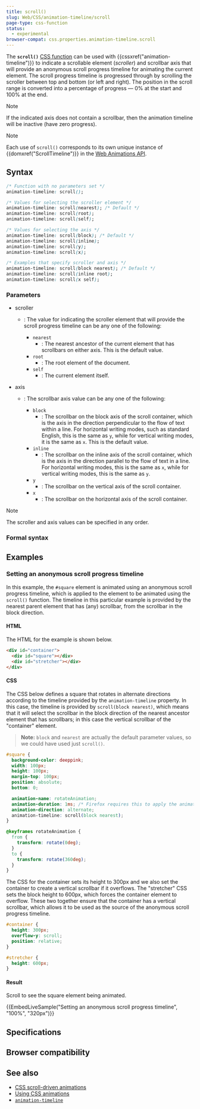 ```yaml
---
title: scroll()
slug: Web/CSS/animation-timeline/scroll
page-type: css-function
status:
  - experimental
browser-compat: css.properties.animation-timeline.scroll
---
```




The **`scroll()`** [CSS function](/Web/CSS/CSS_Functions) can be used with {{cssxref("animation-timeline")}} to indicate a scrollable element (_scroller_) and scrollbar axis that will provide an anonymous scroll progress timeline for animating the current element. The scroll progress timeline is progressed through by scrolling the scroller between top and bottom (or left and right). The position in the scroll range is converted into a percentage of progress — 0% at the start and 100% at the end.

> [!NOTE]
> If the indicated axis does not contain a scrollbar, then the animation timeline will be inactive (have zero progress).

> [!NOTE]
> Each use of `scroll()` corresponds to its own unique instance of {{domxref("ScrollTimeline")}} in the [Web Animations API](/Web/API/Web_Animations_API).

## Syntax

```css
/* Function with no parameters set */
animation-timeline: scroll();

/* Values for selecting the scroller element */
animation-timeline: scroll(nearest); /* Default */
animation-timeline: scroll(root);
animation-timeline: scroll(self);

/* Values for selecting the axis */
animation-timeline: scroll(block); /* Default */
animation-timeline: scroll(inline);
animation-timeline: scroll(y);
animation-timeline: scroll(x);

/* Examples that specify scroller and axis */
animation-timeline: scroll(block nearest); /* Default */
animation-timeline: scroll(inline root);
animation-timeline: scroll(x self);
```

### Parameters

- scroller

  - : The value for indicating the scroller element that will provide the scroll progress timeline can be any one of the following:

    - `nearest`
      - : The nearest ancestor of the current element that has scrollbars on either axis. This is the default value.
    - `root`
      - : The root element of the document.
    - `self`
      - : The current element itself.

- axis

  - : The scrollbar axis value can be any one of the following:

    - `block`
      - : The scrollbar on the block axis of the scroll container, which is the axis in the direction perpendicular to the flow of text within a line. For horizontal writing modes, such as standard English, this is the same as `y`, while for vertical writing modes, it is the same as `x`. This is the default value.
    - `inline`
      - : The scrollbar on the inline axis of the scroll container, which is the axis in the direction parallel to the flow of text in a line. For horizontal writing modes, this is the same as `x`, while for vertical writing modes, this is the same as `y`.
    - `y`
      - : The scrollbar on the vertical axis of the scroll container.
    - `x`
      - : The scrollbar on the horizontal axis of the scroll container.

> [!NOTE]
> The scroller and axis values can be specified in any order.

### Formal syntax



## Examples

### Setting an anonymous scroll progress timeline

In this example, the `#square` element is animated using an anonymous scroll progress timeline, which is applied to the element to be animated using the `scroll()` function.
The timeline in this particular example is provided by the nearest parent element that has (any) scrollbar, from the scrollbar in the block direction.

#### HTML

The HTML for the example is shown below.

```html
<div id="container">
  <div id="square"></div>
  <div id="stretcher"></div>
</div>
```

#### CSS

The CSS below defines a square that rotates in alternate directions according to the timeline provided by the `animation-timeline` property.
In this case, the timeline is provided by `scroll(block nearest)`, which means that it will select the scrollbar in the block direction of the nearest ancestor element that has scrollbars; in this case the vertical scrollbar of the "container" element.

> **Note:** `block` and `nearest` are actually the default parameter values, so we could have used just `scroll()`.

```css
#square {
  background-color: deeppink;
  width: 100px;
  height: 100px;
  margin-top: 100px;
  position: absolute;
  bottom: 0;

  animation-name: rotateAnimation;
  animation-duration: 1ms; /* Firefox requires this to apply the animation */
  animation-direction: alternate;
  animation-timeline: scroll(block nearest);
}

@keyframes rotateAnimation {
  from {
    transform: rotate(0deg);
  }
  to {
    transform: rotate(360deg);
  }
}
```

The CSS for the container sets its height to 300px and we also set the container to create a vertical scrollbar if it overflows.
The "stretcher" CSS sets the block height to 600px, which forces the container element to overflow.
These two together ensure that the container has a vertical scrollbar, which allows it to be used as the source of the anonymous scroll progress timeline.

```css
#container {
  height: 300px;
  overflow-y: scroll;
  position: relative;
}

#stretcher {
  height: 600px;
}
```

#### Result

Scroll to see the square element being animated.

{{EmbedLiveSample("Setting an anonymous scroll progress timeline", "100%", "320px")}}

## Specifications



## Browser compatibility



## See also

- [CSS scroll-driven animations](/Web/CSS/CSS_scroll-driven_animations)
- [Using CSS animations](/Web/CSS/CSS_animations/Using_CSS_animations)
- [`animation-timeline`](/Web/CSS/animation-timeline)
